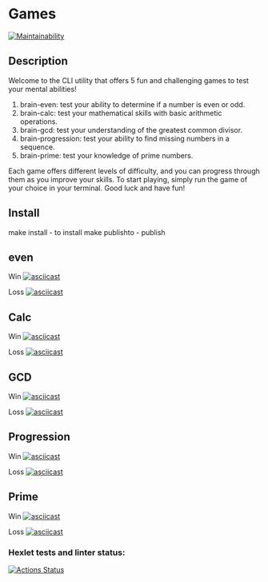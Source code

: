 # Games

[![Maintainability](https://api.codeclimate.com/v1/badges/df76292ac903de5beeca/maintainability)](https://codeclimate.com/github/Nesterrr/frontend-project-44/maintainability)

## Description

Welcome to the CLI utility that offers 5 fun and challenging games to test your mental abilities! 

1. brain-even: test your ability to determine if a number is even or odd. 
2. brain-calc: test your mathematical skills with basic arithmetic operations.
3. brain-gcd: test your understanding of the greatest common divisor.
4. brain-progression: test your ability to find missing numbers in a sequence.
5. brain-prime: test your knowledge of prime numbers.

Each game offers different levels of difficulty, and you can progress through them as you improve your skills. To start playing, simply run the game of your choice in your terminal. Good luck and have fun!

## Install

make install - to install
make publishto - publish

 ## even
  Win
    [![asciicast](https://asciinema.org/a/RsIXTTdMVOoVNNK1F4HmzHJPI.svg)](https://asciinema.org/a/RsIXTTdMVOoVNNK1F4HmzHJPI)

  Loss
   [![asciicast](https://asciinema.org/a/R8LglBRVZwG8OrjUAabNQI5Tl.svg)](https://asciinema.org/a/R8LglBRVZwG8OrjUAabNQI5Tl)
 
 ## Calc
  Win
   [![asciicast](https://asciinema.org/a/q2bhnwsod5NxlFZavf4hSOzId.svg)](https://asciinema.org/a/q2bhnwsod5NxlFZavf4hSOzId)
  
  Loss
   [![asciicast](https://asciinema.org/a/CalWsx9AyS9zj9skztmA4slXG.svg)](https://asciinema.org/a/CalWsx9AyS9zj9skztmA4slXG)
 ## GCD
  Win
   [![asciicast](https://asciinema.org/a/l0pzsgjcWtGYUF5AQpYaSP3Jl.svg)](https://asciinema.org/a/l0pzsgjcWtGYUF5AQpYaSP3Jl)
  
  Loss
   [![asciicast](https://asciinema.org/a/qEi6S2xLzvHZ53R4h6JNPvdYI.svg)](https://asciinema.org/a/qEi6S2xLzvHZ53R4h6JNPvdYI)

 ## Progression
  Win
   [![asciicast](https://asciinema.org/a/nIBJsNN6YnLrArAL1HHFQyNiN.svg)](https://asciinema.org/a/nIBJsNN6YnLrArAL1HHFQyNiN)
 
  Loss
   [![asciicast](https://asciinema.org/a/OFQ8s0JAJDdbIMe9E6YIzXNSG.svg)](https://asciinema.org/a/OFQ8s0JAJDdbIMe9E6YIzXNSG)

 ## Prime
  Win
   [![asciicast](https://asciinema.org/a/U1hMAmw2Rx2bjIawzvrhoPbwH.svg)](https://asciinema.org/a/U1hMAmw2Rx2bjIawzvrhoPbwH)

  Loss
   [![asciicast](https://asciinema.org/a/ocqFsrKuTn2jHuNmsshELtSBr.svg)](https://asciinema.org/a/ocqFsrKuTn2jHuNmsshELtSBr)

### Hexlet tests and linter status:
[![Actions Status](https://github.com/Nesterrr/frontend-project-44/workflows/hexlet-check/badge.svg)](https://github.com/Nesterrr/frontend-project-44/actions)
